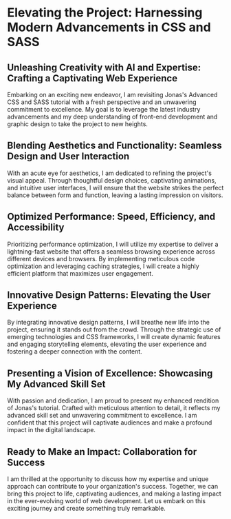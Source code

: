 # Elevating the Project: Harnessing Modern Advancements in CSS and SASS

## Unleashing Creativity with AI and Expertise: Crafting a Captivating Web Experience

Embarking on an exciting new endeavor, I am revisiting Jonas's Advanced CSS and SASS tutorial with a fresh perspective and an unwavering commitment to excellence. My goal is to leverage the latest industry advancements and my deep understanding of front-end development and graphic design to take the project to new heights.

## Blending Aesthetics and Functionality: Seamless Design and User Interaction

With an acute eye for aesthetics, I am dedicated to refining the project's visual appeal. Through thoughtful design choices, captivating animations, and intuitive user interfaces, I will ensure that the website strikes the perfect balance between form and function, leaving a lasting impression on visitors.

## Optimized Performance: Speed, Efficiency, and Accessibility

Prioritizing performance optimization, I will utilize my expertise to deliver a lightning-fast website that offers a seamless browsing experience across different devices and browsers. By implementing meticulous code optimization and leveraging caching strategies, I will create a highly efficient platform that maximizes user engagement.

## Innovative Design Patterns: Elevating the User Experience

By integrating innovative design patterns, I will breathe new life into the project, ensuring it stands out from the crowd. Through the strategic use of emerging technologies and CSS frameworks, I will create dynamic features and engaging storytelling elements, elevating the user experience and fostering a deeper connection with the content.

## Presenting a Vision of Excellence: Showcasing My Advanced Skill Set

With passion and dedication, I am proud to present my enhanced rendition of Jonas's tutorial. Crafted with meticulous attention to detail, it reflects my advanced skill set and unwavering commitment to excellence. I am confident that this project will captivate audiences and make a profound impact in the digital landscape.

## Ready to Make an Impact: Collaboration for Success

I am thrilled at the opportunity to discuss how my expertise and unique approach can contribute to your organization's success. Together, we can bring this project to life, captivating audiences, and making a lasting impact in the ever-evolving world of web development. Let us embark on this exciting journey and create something truly remarkable.
